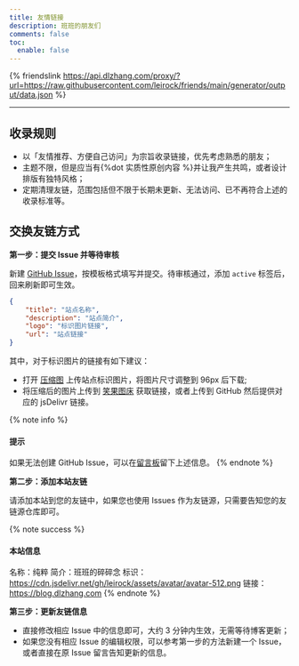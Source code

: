 ```yaml
---
title: 友情链接
description: 班班的朋友们
comments: false
toc:
  enable: false
---
```


{% friendslink https://api.dlzhang.com/proxy/?url=https://raw.githubusercontent.com/leirock/friends/main/generator/output/data.json %}

* * *

## 收录规则

- 以「友情推荐、方便自己访问」为宗旨收录链接，优先考虑熟悉的朋友；
- 主题不限，但是应当有{%dot 实质性原创内容 %}并让我产生共鸣，或者设计排版有独特风格；
- 定期清理友链，范围包括但不限于长期未更新、无法访问、已不再符合上述的收录标准等。

## 交换友链方式

**第一步：提交 Issue 并等待审核**

新建 [GitHub Issue](https://github.com/leirock/friends/issues/)，按模板格式填写并提交。待审核通过，添加 `active` 标签后，回来刷新即可生效。

```json
{
    "title": "站点名称",
    "description": "站点简介",
    "logo": "标识图片链接",
    "url": "站点链接"
}
```

其中，对于标识图片的链接有如下建议：

- 打开 [压缩图](https://www.yasuotu.com) 上传站点标识图片，将图片尺寸调整到 96px 后下载;
- 将压缩后的图片上传到 [笑果图床](https://imagelol.com) 获取链接，或者上传到 GitHub 然后提供对应的 jsDelivr 链接。

{% note info %}
#### 提示
如果无法创建 GitHub Issue，可以在[留言板](/guestbook/)留下上述信息。
{% endnote %}

**第二步：添加本站友链**

请添加本站到您的友链中，如果您也使用 Issues 作为友链源，只需要告知您的友链源仓库即可。

{% note success %}
#### 本站信息
名称：纯粹
简介：班班的碎碎念
标识：https://cdn.jsdelivr.net/gh/leirock/assets/avatar/avatar-512.png
链接：https://blog.dlzhang.com
{% endnote %}

**第三步：更新友链信息**

- 直接修改相应 Issue 中的信息即可，大约 3 分钟内生效，无需等待博客更新；
- 如果您没有相应 Issue 的编辑权限，可以参考第一步的方法新建一个 Issue，或者直接在原 Issue 留言告知更新的信息。
